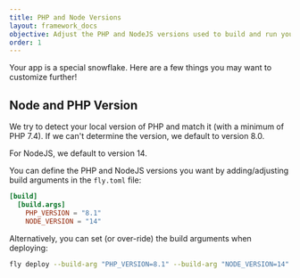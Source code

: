 ```yaml
---
title: PHP and Node Versions
layout: framework_docs
objective: Adjust the PHP and NodeJS versions used to build and run your Laravel application.
order: 1
---
```


Your app is a special snowflake. Here are a few things you may want to customize further!

## Node and PHP Version

We try to detect your local version of PHP and match it (with a minimum of PHP 7.4). If we can't determine the version, we default to version 8.0. 

For NodeJS, we default to version 14.

You can define the PHP and NodeJS versions you want by adding/adjusting build arguments in the `fly.toml` file: 

```toml
[build]
  [build.args]
    PHP_VERSION = "8.1"
    NODE_VERSION = "14"
```

Alternatively, you can set (or over-ride) the build arguments when deploying:

```bash
fly deploy --build-arg "PHP_VERSION=8.1" --build-arg "NODE_VERSION=14"
```
